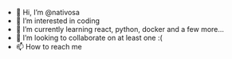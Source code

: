 - 👋 Hi, I’m @nativosa
- 👀 I’m interested in coding
- 🌱 I’m currently learning react, python, docker and a few more...
- 💞️ I’m looking to collaborate on at least one :(
- 📫 How to reach me

<!---
nativosa/nativosa is a ✨ special ✨ repository because its `README.md` (this file) appears on your GitHub profile.
You can click the Preview link to take a look at your changes.
--->
